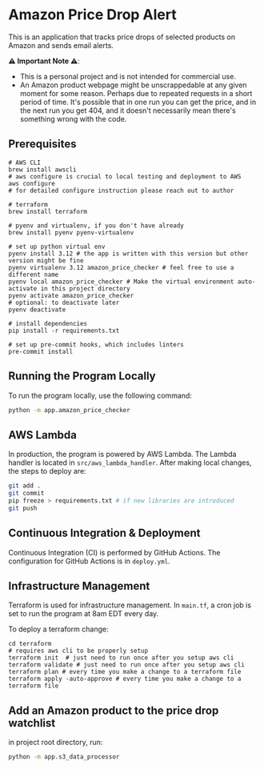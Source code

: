 # Amazon Price Drop Alert

This is an application that tracks price drops of selected products on Amazon and sends email alerts.

**⚠️ Important Note ⚠️**: 
* This is a personal project and is not intended for commercial use.
* An Amazon product webpage might be unscrappedable at any given moment for some reason. Perhaps due to repeated requests in a short period of time. It's possible that in one run you can get the price, and in the next run you get 404, and it doesn't necessarily mean there's something wrong with the code.

## Prerequisites
```
# AWS CLI
brew install awscli
# aws configure is crucial to local testing and deployment to AWS
aws configure
# for detailed configure instruction please reach out to author

# terraform
brew install terraform

# pyenv and virtualenv, if you don't have already
brew install pyenv pyenv-virtualenv

# set up python virtual env
pyenv install 3.12 # the app is written with this version but other version might be fine
pyenv virtualenv 3.12 amazon_price_checker # feel free to use a different name
pyenv local amazon_price_checker # Make the virtual environment auto-activate in this project directory
pyenv activate amazon_price_checker
# optional: to deactivate later
pyenv deactivate

# install dependencies
pip install -r requirements.txt

# set up pre-commit hooks, which includes linters
pre-commit install

```

## Running the Program Locally

To run the program locally, use the following command:
```sh
python -m app.amazon_price_checker
```

## AWS Lambda

In production, the program is powered by AWS Lambda. The Lambda handler is located in `src/aws_lambda_handler`.
After making local changes, the steps to deploy are:
```sh
git add .
git commit
pip freeze > requirements.txt # if new libraries are introduced
git push
```

## Continuous Integration & Deployment

Continuous Integration (CI) is performed by GitHub Actions. The configuration for GitHub Actions is in `deploy.yml`.


## Infrastructure Management

Terraform is used for infrastructure management. In `main.tf`, a cron job is set to run the program at 8am EDT every day.

To deploy a terraform change:
```
cd terraform
# requires aws cli to be properly setup
terraform init  # just need to run once after you setup aws cli
terraform validate # just need to run once after you setup aws cli
terraform plan # every time you make a change to a terraform file
terraform apply -auto-approve # every time you make a change to a terraform file
```

## Add an Amazon product to the price drop watchlist
in project root directory, run:
```sh
python -m app.s3_data_processor
```
